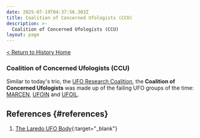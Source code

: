 ```yaml
---
date: 2025-07-19T04:37:56.303Z
title: Coalition of Concerned Ufologists (CCU)
description: >-
  Coalition of Concerned Ufologists (CCU)
layout: page
---
```


[< Return to History Home](/History-TriState)

### Coalition of Concerned Ufologists (CCU)
Similar to today's trio, the [UFO Research
Coalition](UFORC), the **Coalition of
Concerned Ufologists** was made up of the failing UFO groups of the
time: [MARCEN](MARCEN), [UFOIN](UFOIN) and
[UFOIL](UFOIL).

References {#references}
----------

1.  [The Laredo UFO Body](http://www.ufoevidence.org/Cases/CaseSubarticle.asp?ID=890){:target="_blank"}